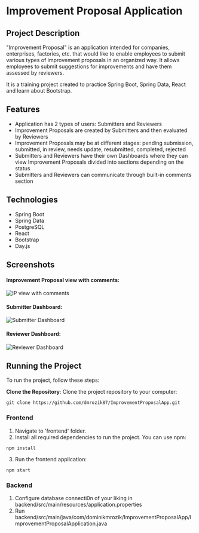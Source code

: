 # Improvement Proposal Application


## Project Description

"Improvement Proposal" is an application intended for companies, enterprises, factories, etc. that would like to enable employees to submit various types of improvement proposals in an organized way. It allows employees to submit suggestions for improvements and have them assessed by reviewers.

It is a training project created to practice Spring Boot, Spring Data, React and learn about Bootstrap.

## Features

- Application has 2 types of users: Submitters and Reviewers
- Improvement Proposals are created by Submitters and then evaluated by Reviewers
- Improvement Proposals may be at different stages: pending submission, submitted, in review, needs update, resubmitted, completed, rejected
- Submitters and Reviewers have their own Dashboards where they can view Improvement Proposals divided into sections depending on the status
- Submitters and Reviewers can communicate through built-in comments section

## Technologies
- Spring Boot
- Spring Data
- PostgreSQL
- React
- Bootstrap
- Day.js

## Screenshots

#### Improvement Proposal view with comments:

![IP view with comments](https://github.com/dmrozik87/ImprovementProposalApp/assets/116550191/e596e3b0-3b95-420b-9b4f-85808e77f4d1)

#### Submitter Dashboard:

![Submitter Dashboard](https://github.com/dmrozik87/ImprovementProposalApp/assets/116550191/75ac0c4b-ba86-4304-940b-14a71f969492)

#### Reviewer Dashboard:

![Reviewer Dashboard](https://github.com/dmrozik87/ImprovementProposalApp/assets/116550191/796dc353-f43b-4438-a2b9-1fc29babb12d)


## Running the Project

To run the project, follow these steps:

**Clone the Repository**: Clone the project repository to your computer:

```
git clone https://github.com/dmrozik87/ImprovementProposalApp.git
```    

### Frontend

1. Navigate to 'frontend' folder.
2. Install all required dependencies to run the project. You can use npm:

```
npm install
```

3. Run the frontend application:

```
npm start
```

### Backend

1. Configure database connecti0n of your liking in backend/src/main/resources/application.properties
2. Run backend/src/main/java/com/dominikmrozik/ImprovementProposalApp/ImprovementProposalApplication.java
